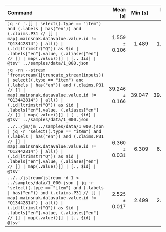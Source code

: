 | Command | Mean [s] | Min [s] | Max [s] | Relative |
|:---|---:|---:|---:|---:|
| `jq -r '.[] \| select((.type == "item") and (.labels \| has("en")) and (.claims.P31 // [] \| map(.mainsnak.datavalue.value.id != "Q13442814") \| all)) \| (.id\|ltrimstr("Q")) as $id \| .labels["en"].value, (.aliases["en"] // [] \| map(.value))[] \| [., $id] \| @tsv' ../samples/data/1_000.json` | 1.559 ± 0.106 | 1.489 | 1.736 | 1.00 |
| `jq -rn --stream 'fromstream(1\|truncate_stream(inputs)) \| select((.type == "item") and (.labels \| has("en")) and (.claims.P31 // [] \| map(.mainsnak.datavalue.value.id != "Q13442814") \| all)) \| (.id\|ltrimstr("Q")) as $id \| .labels["en"].value, (.aliases["en"] // [] \| map(.value))[] \| [., $id] \| @tsv' ../samples/data/1_000.json` | 39.246 ± 0.166 | 39.047 | 39.446 | 25.18 ± 1.71 |
| `../../jm/jm ../samples/data/1_000.json \| jq -r 'select((.type == "item") and (.labels \| has("en")) and (.claims.P31 // [] \| map(.mainsnak.datavalue.value.id != "Q13442814") \| all)) \| (.id\|ltrimstr("Q")) as $id \| .labels["en"].value, (.aliases["en"] // [] \| map(.value))[] \| [., $id] \| @tsv'` | 6.360 ± 0.031 | 6.309 | 6.390 | 4.08 ± 0.28 |
| `../../jstream/jstream -d 1 < ../samples/data/1_000.json \| jq -r 'select((.type == "item") and (.labels \| has("en")) and (.claims.P31 // [] \| map(.mainsnak.datavalue.value.id != "Q13442814") \| all)) \| (.id\|ltrimstr("Q")) as $id \| .labels["en"].value, (.aliases["en"] // [] \| map(.value))[] \| [., $id] \| @tsv'` | 2.525 ± 0.017 | 2.499 | 2.539 | 1.62 ± 0.11 |
